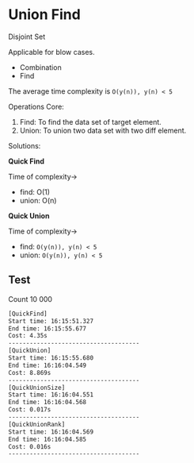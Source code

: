 # Union Find

Disjoint Set

Applicable for blow cases.

- Combination
- Find

The average time complexity is `O(y(n)), y(n) < 5`

Operations Core:

1. Find: To find the data set of target element.
2. Union: To union two data set with two diff element.

Solutions:

**Quick Find**

Time of complexity->

- find: O(1)
- union: O(n)

**Quick Union**

Time of complexity->

- find: `O(y(n)), y(n) < 5`
- union: `O(y(n)), y(n) < 5`


## Test

Count 10 000

```txt
[QuickFind]
Start time: 16:15:51.327
End time: 16:15:55.677
Cost: 4.35s
-------------------------------------
[QuickUnion]
Start time: 16:15:55.680
End time: 16:16:04.549
Cost: 8.869s
-------------------------------------
[QuickUnionSize]
Start time: 16:16:04.551
End time: 16:16:04.568
Cost: 0.017s
-------------------------------------
[QuickUnionRank]
Start time: 16:16:04.569
End time: 16:16:04.585
Cost: 0.016s
-------------------------------------
```
